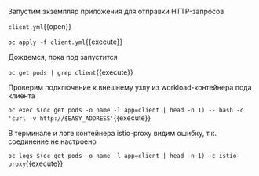 Запустим экземпляр приложения для отправки HTTP-запросов

`client.yml`{{open}}

`oc apply -f client.yml`{{execute}}

Дождемся, пока под запустится

`oc get pods | grep client`{{execute}}

Проверим подключение к внешнему узлу из workload-контейнера пода клиента

`oc exec $(oc get pods -o name -l app=client | head -n 1) -- bash -c 'curl -v http://$EASY_ADDRESS'`{{execute}}

В терминале и логе контейнера istio-proxy видим ошибку, т.к. соединение не настроено

`oc logs $(oc get pods -o name -l app=client | head -n 1) -c istio-proxy`{{execute}}
